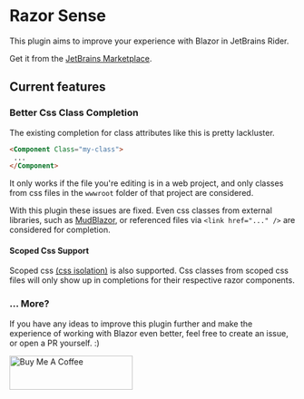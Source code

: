 # Razor Sense
This plugin aims to improve your experience with Blazor in JetBrains Rider.

Get it from the [JetBrains Marketplace](https://plugins.jetbrains.com/plugin/24962-razor-sense).

## Current features

### Better Css Class Completion
The existing completion for class attributes like this is pretty lackluster.
```html 
<Component Class="my-class">
 ...
</Component>
```
It only works if the file you're editing is in a web project, and only classes from css files in the `wwwroot` folder of that project are considered.

With this plugin these issues are fixed. Even css classes from external libraries, such as [MudBlazor](https://mudblazor.com/), or referenced files via `<link href="..." />` are considered for completion.

#### Scoped Css Support
Scoped css [(css isolation)](https://learn.microsoft.com/en-us/aspnet/core/blazor/components/css-isolation?view=aspnetcore-9.0) is also supported. Css classes from scoped css files will only show up in completions for their respective razor components.


### ... More?
If you have any ideas to improve this plugin further and make the experience of working with Blazor even better, feel free to create an issue, or open a PR yourself. :)


<a href="https://www.buymeacoffee.com/KevinMueller" target="_blank"><img src="https://cdn.buymeacoffee.com/buttons/v2/default-yellow.png" alt="Buy Me A Coffee" style="height: 60px !important;width: 217px !important;" ></a>
